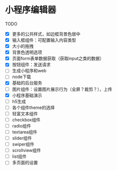 # 小程序编辑器

TODO
- [x] 更多的公共样式，如边框背景色居中
- [x] 输入框组件：可配置输入内容类型
- [x] 大小的拖拽
- [x] 背景色透明选项
- [x] 页面form表单数据获取（获取input之类的数据）
- [x] 按钮组件：发送请求
- [ ] 生成小程序和web
- [ ] node下载
- [x] 基础的后台服务
- [ ] 图片组件：设置图片展示行为（全屏？裁剪？），上传
- [x] 小程序基础演示
- [ ] h5生成
- [ ] 各个组件theme的选择
- [ ] 轻富文本组件
- [ ] checkbox组件
- [ ] radio组件
- [ ] textarea组件
- [ ] slider组件
- [ ] swiper组件
- [ ] scrollview组件
- [ ] list组件
- [ ] 多页面的设置
